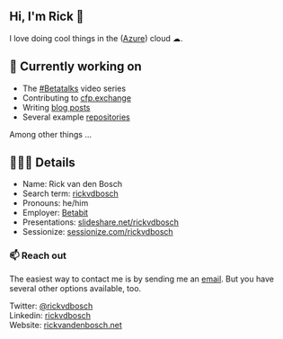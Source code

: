 ## Hi, I'm Rick 👋

I love doing cool things in the ([Azure](https://www.azure.com)) cloud ☁. 

## 🔭 Currently working on

- The [#Betatalks](https://www.youtube.com/playlist?list=PLCLCtgDNNiJR_LDx6RT8X50VrKAH3_49B) video series
- Contributing to [cfp.exchange](https://cfp.exchange/)
- Writing [blog posts](https://www.rickvandenbosch.net/blog/)
- Several example [repositories](https://github.com/rickvdbosch?tab=repositories)

Among other things ...

## 👨🏻‍💻 Details

- Name: Rick van den Bosch  
- Search term: [rickvdbosch](https://www.duckduckgo.com/?q=rickvdbosch)
- Pronouns: he/him
- Employer: [Betabit](https://www.betabit.nl)
- Presentations: [slideshare.net/rickvdbosch](https://www.slideshare.net/rickvdbosch)
- Sessionize: [sessionize.com/rickvdbosch](https://sessionize.com/rickvdbosch/)

### 📫 Reach out

The easiest way to contact me is by sending me an [email](mailto:rickvdbosch@outlook.com). But you have
several other options available, too. 

Twitter: [@rickvdbosch](https://www.twitter.com/rickvdbosch)  
Linkedin: [rickvdbosch](https://www.linkedin.com/in/rickvdbosch/)  
Website: [rickvandenbosch.net](https://www.rickvandenbosch.net)
